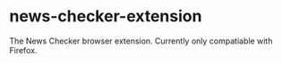 # news-checker-extension
The News Checker browser extension. Currently only compatiable with Firefox.
